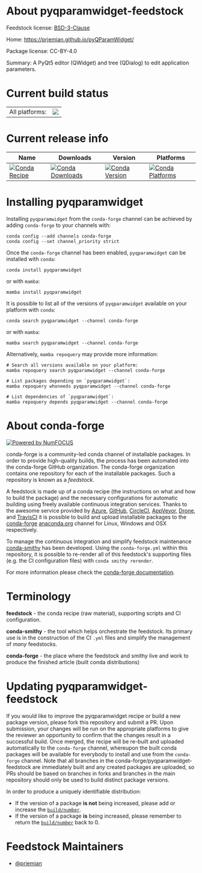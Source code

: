 About pyqparamwidget-feedstock
==============================

Feedstock license: [BSD-3-Clause](https://github.com/conda-forge/pyqparamwidget-feedstock/blob/main/LICENSE.txt)

Home: https://prjemian.github.io/pyQParamWidget/

Package license: CC-BY-4.0

Summary: A PyQt5 editor (QWidget) and tree (QDialog) to edit application parameters.

Current build status
====================


<table><tr><td>All platforms:</td>
    <td>
      <a href="https://dev.azure.com/conda-forge/feedstock-builds/_build/latest?definitionId=22029&branchName=main">
        <img src="https://dev.azure.com/conda-forge/feedstock-builds/_apis/build/status/pyqparamwidget-feedstock?branchName=main">
      </a>
    </td>
  </tr>
</table>

Current release info
====================

| Name | Downloads | Version | Platforms |
| --- | --- | --- | --- |
| [![Conda Recipe](https://img.shields.io/badge/recipe-pyqparamwidget-green.svg)](https://anaconda.org/conda-forge/pyqparamwidget) | [![Conda Downloads](https://img.shields.io/conda/dn/conda-forge/pyqparamwidget.svg)](https://anaconda.org/conda-forge/pyqparamwidget) | [![Conda Version](https://img.shields.io/conda/vn/conda-forge/pyqparamwidget.svg)](https://anaconda.org/conda-forge/pyqparamwidget) | [![Conda Platforms](https://img.shields.io/conda/pn/conda-forge/pyqparamwidget.svg)](https://anaconda.org/conda-forge/pyqparamwidget) |

Installing pyqparamwidget
=========================

Installing `pyqparamwidget` from the `conda-forge` channel can be achieved by adding `conda-forge` to your channels with:

```
conda config --add channels conda-forge
conda config --set channel_priority strict
```

Once the `conda-forge` channel has been enabled, `pyqparamwidget` can be installed with `conda`:

```
conda install pyqparamwidget
```

or with `mamba`:

```
mamba install pyqparamwidget
```

It is possible to list all of the versions of `pyqparamwidget` available on your platform with `conda`:

```
conda search pyqparamwidget --channel conda-forge
```

or with `mamba`:

```
mamba search pyqparamwidget --channel conda-forge
```

Alternatively, `mamba repoquery` may provide more information:

```
# Search all versions available on your platform:
mamba repoquery search pyqparamwidget --channel conda-forge

# List packages depending on `pyqparamwidget`:
mamba repoquery whoneeds pyqparamwidget --channel conda-forge

# List dependencies of `pyqparamwidget`:
mamba repoquery depends pyqparamwidget --channel conda-forge
```


About conda-forge
=================

[![Powered by
NumFOCUS](https://img.shields.io/badge/powered%20by-NumFOCUS-orange.svg?style=flat&colorA=E1523D&colorB=007D8A)](https://numfocus.org)

conda-forge is a community-led conda channel of installable packages.
In order to provide high-quality builds, the process has been automated into the
conda-forge GitHub organization. The conda-forge organization contains one repository
for each of the installable packages. Such a repository is known as a *feedstock*.

A feedstock is made up of a conda recipe (the instructions on what and how to build
the package) and the necessary configurations for automatic building using freely
available continuous integration services. Thanks to the awesome service provided by
[Azure](https://azure.microsoft.com/en-us/services/devops/), [GitHub](https://github.com/),
[CircleCI](https://circleci.com/), [AppVeyor](https://www.appveyor.com/),
[Drone](https://cloud.drone.io/welcome), and [TravisCI](https://travis-ci.com/)
it is possible to build and upload installable packages to the
[conda-forge](https://anaconda.org/conda-forge) [anaconda.org](https://anaconda.org/)
channel for Linux, Windows and OSX respectively.

To manage the continuous integration and simplify feedstock maintenance
[conda-smithy](https://github.com/conda-forge/conda-smithy) has been developed.
Using the ``conda-forge.yml`` within this repository, it is possible to re-render all of
this feedstock's supporting files (e.g. the CI configuration files) with ``conda smithy rerender``.

For more information please check the [conda-forge documentation](https://conda-forge.org/docs/).

Terminology
===========

**feedstock** - the conda recipe (raw material), supporting scripts and CI configuration.

**conda-smithy** - the tool which helps orchestrate the feedstock.
                   Its primary use is in the construction of the CI ``.yml`` files
                   and simplify the management of *many* feedstocks.

**conda-forge** - the place where the feedstock and smithy live and work to
                  produce the finished article (built conda distributions)


Updating pyqparamwidget-feedstock
=================================

If you would like to improve the pyqparamwidget recipe or build a new
package version, please fork this repository and submit a PR. Upon submission,
your changes will be run on the appropriate platforms to give the reviewer an
opportunity to confirm that the changes result in a successful build. Once
merged, the recipe will be re-built and uploaded automatically to the
`conda-forge` channel, whereupon the built conda packages will be available for
everybody to install and use from the `conda-forge` channel.
Note that all branches in the conda-forge/pyqparamwidget-feedstock are
immediately built and any created packages are uploaded, so PRs should be based
on branches in forks and branches in the main repository should only be used to
build distinct package versions.

In order to produce a uniquely identifiable distribution:
 * If the version of a package **is not** being increased, please add or increase
   the [``build/number``](https://docs.conda.io/projects/conda-build/en/latest/resources/define-metadata.html#build-number-and-string).
 * If the version of a package **is** being increased, please remember to return
   the [``build/number``](https://docs.conda.io/projects/conda-build/en/latest/resources/define-metadata.html#build-number-and-string)
   back to 0.

Feedstock Maintainers
=====================

* [@prjemian](https://github.com/prjemian/)

